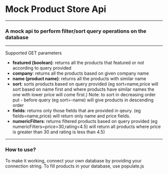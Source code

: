 <h1>Mock Product Store Api</h1>
<hr>

<h3>A mock api to perform filter/sort query operations on the database</h3>
<hr>

<p>Supported GET parameters</p>
<ul>
  <li><strong>featured (boolean)</strong>: returns all the products that featured or not according to query provided</li>
  
  <li><strong>company</strong>: returns all the products based on given company name</li>
  <li><strong>name (product name)</strong>: returns all the products with similar name</li>
  <li><strong>sort</strong>: sorts products based on query provided (eg sort=name,price will sort based on name first and where products have similar names the one with lower price will come first.) Note: to sort in decreasing order put - before query (eg sort=-name) will give products in descending order</li>
  <li><strong>fields</strong>: returns only those fields that are provided in qeury. (eg fields=name,price) will return only name and price fields.</li>
  <li><strong>numericFilters</strong>: returns filtered products based on query provided (eg numericFilters=price>30,rating<4.5) will return all products where price is greater than 30 and rating is less than 4.5)</li>
</ul>
<hr>
<h3>How to use?</h3>

<p>To make it working, connect your own database by providing your connection string. To fill products in your database, use populate.js<p>
